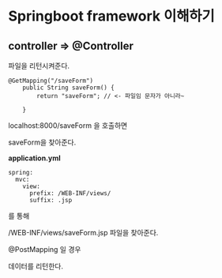 # Springboot framework 이해하기

## controller => @Controller

파일을 리턴시켜준다.

```
@GetMapping("/saveForm")
	public String saveForm() {
		return "saveForm"; // <- 파일임 문자가 아니라~

	}
```

localhost:8000/saveForm 을 호출하면

saveForm을 찾아준다.

**application.yml** 

```
spring:
  mvc:
    view:
      prefix: /WEB-INF/views/
      suffix: .jsp
```
를 통해

/WEB-INF/views/saveForm.jsp 파일을 찾아준다.


@PostMapping 일 경우

데이터를 리턴한다.
